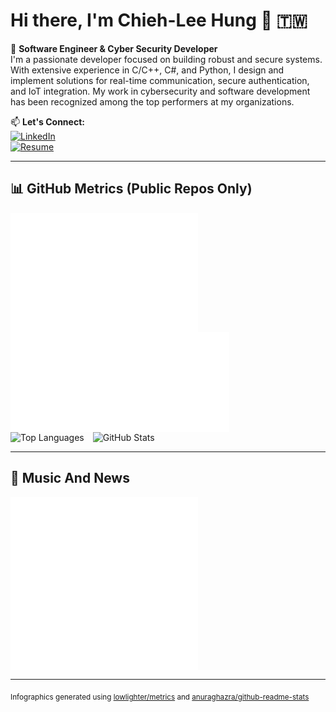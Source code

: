 # Hi there, I'm Chieh-Lee Hung 👋 🇹🇼

💼 **Software Engineer & Cyber Security Developer**  
I'm a passionate developer focused on building robust and secure systems. With extensive experience in C/C++, C#, and Python, I design and implement solutions for real-time communication, secure authentication, and IoT integration. My work in cybersecurity and software development has been recognized among the top performers at my organizations.

📫 **Let's Connect:**  
[![LinkedIn](https://img.shields.io/badge/LinkedIn-0077B5?style=flat-square&logo=linkedin&logoColor=white)](https://www.linkedin.com/in/chiehlee-hung-79b44a197)  
[![Resume](https://img.shields.io/badge/Resume-Download-brightgreen?style=flat-square&logo=Adobe%20Acrobat&logoColor=white)](./cv/chiehleehung_cv_v1.0.pdf)

---

## 📊 GitHub Metrics (Public Repos Only)

<div align="left">
  <!-- 兩張圖並列，同一寬度 -->
  <img src="https://raw.githubusercontent.com/JerryHung1030/JerryHung1030/main/metrics.terminal.svg" 
       alt="Terminal Template" 
       width="300" 
       style="vertical-align: top;" />
  <img src="https://raw.githubusercontent.com/JerryHung1030/JerryHung1030/main/metrics.plugin.isocalendar.svg" 
       alt="Commit Calendar" 
       width="350" 
       style="vertical-align: top; margin-right: 10px;" />
</div>

<div align="left">
  <img src="https://github-readme-stats.vercel.app/api/top-langs?username=JerryHung1030&layout=compact&langs_count=20&exclude_repo=Reinforcement-learning-with-virtual-simulation&theme=dark"
       alt="Top Languages" 
       height="150"
       style="vertical-align: top; margin-right: 10px;" />
  <img src="https://github-readme-stats.vercel.app/api?username=JerryHung1030&theme=dark&show_icons=true"
       alt="GitHub Stats"
       height="150"
       style="vertical-align: top;" />
</div>

---

## 📰 Music And News

<div align="left">
  <!-- 兩張圖並列，同一寬度 -->
  <img src="https://raw.githubusercontent.com/JerryHung1030/JerryHung1030/main/metrics.plugin.music.recent.svg" 
       alt="Spotify Recently Listened" 
       width="300" 
       style="vertical-align: top; margin-right: 10px;" />
  <img src="https://raw.githubusercontent.com/JerryHung1030/JerryHung1030/main/metrics.plugin.rss.svg" 
       alt="Hacker News RSS" 
       width="300" 
       style="vertical-align: top;" />
</div>

---

<sub>Infographics generated using [lowlighter/metrics](https://github.com/lowlighter/metrics) and [anuraghazra/github-readme-stats](https://github.com/anuraghazra/github-readme-stats)</sub>
